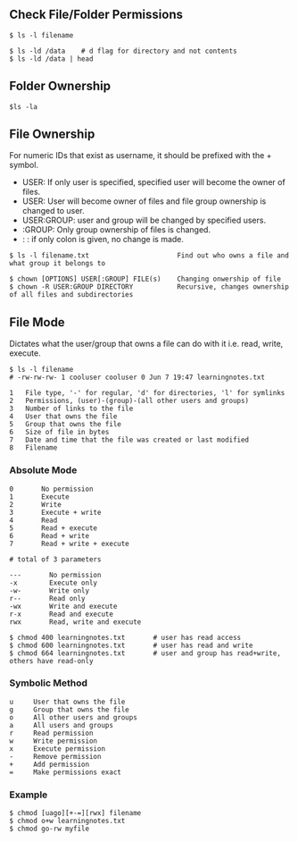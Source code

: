 ## Check File/Folder Permissions

```console
$ ls -l filename

$ ls -ld /data    # d flag for directory and not contents
$ ls -ld /data | head
```

## Folder Ownership

```console
$ls -la
```


## File Ownership

For numeric IDs that exist as username, it should be prefixed with the + symbol. 

- USER: If only user is specified, specified user will become the owner of files.
- USER: User will become owner of files and file group ownership is changed to user.
- USER:GROUP: user and group will be changed by specified users.
- :GROUP: Only group ownership of files is changed.
- : : if only colon is given, no change is made.

```console
$ ls -l filename.txt                      Find out who owns a file and what group it belongs to

$ chown [OPTIONS] USER[:GROUP] FILE(s)    Changing onwership of file
$ chown -R USER:GROUP DIRECTORY           Recursive, changes ownership of all files and subdirectories
```

## File Mode

Dictates what the user/group that owns a file can do with it i.e. read, write, execute. 

```
$ ls -l filename
# -rw-rw-rw- 1 cooluser cooluser 0 Jun 7 19:47 learningnotes.txt

1   File type, '-' for regular, 'd' for directories, 'l' for symlinks
2   Permissions, (user)-(group)-(all other users and groups)
3   Number of links to the file
4   User that owns the file
5   Group that owns the file
6   Size of file in bytes
7   Date and time that the file was created or last modified
8   Filename
```

### Absolute Mode

```
0       No permission
1       Execute
2       Write
3       Execute + write
4       Read
5       Read + execute
6       Read + write
7       Read + write + execute
```

```
# total of 3 parameters

---       No permission
-x        Execute only
-w-       Write only
r--       Read only
-wx       Write and execute
r-x       Read and execute
rwx       Read, write and execute
```

```console
$ chmod 400 learningnotes.txt       # user has read access
$ chmod 600 learningnotes.txt       # user has read and write
$ chmod 664 learningnotes.txt       # user and group has read+write, others have read-only
```

### Symbolic Method

```
u     User that owns the file
g     Group that owns the file
o     All other users and groups
a     All users and groups
r     Read permission
w     Write permission
x     Execute permission
-     Remove permission
+     Add permission
=     Make permissions exact
```

### Example

```console
$ chmod [uago][+-=][rwx] filename
$ chmod o+w learningnotes.txt
$ chmod go-rw myfile
```
